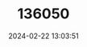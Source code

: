 ---
title: "136050"
category: "Leptodactylus rhodomerus"
draft: false
date: 2024-02-22 13:03:51
languages:
  Spanish; Castilian: ["Rana de Dedos Delgados de Coxas Vermelhas", "Rana Terrestre de Muslos Rojos"]
  English: ["Red-thighed Thin-toed Frog"]
---